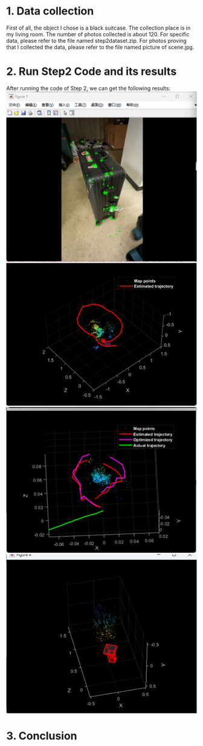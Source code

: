 # 1. Data collection
First of all, the object I chose is a black suitcase. The collection place is in my living room. The number of photos collected is about 120. 
For specific data, please refer to the file named step2dataset.zip. For photos proving that I collected the data, please refer to the file named picture of scene.jpg.
# 2. Run Step2 Code and its results
After running the code of Step 2, we can get the following results:
![step2.1](https://github.com/haizicao/462-individual-project/blob/e225da320628b5b3234e98bc5d4c68e530639bb8/step2.1.png)
![step2.2](https://github.com/haizicao/462-individual-project/blob/e225da320628b5b3234e98bc5d4c68e530639bb8/step2.2.png)
![step2.3](https://github.com/haizicao/462-individual-project/blob/e225da320628b5b3234e98bc5d4c68e530639bb8/step2.3.png)
![step2.4](https://github.com/haizicao/462-individual-project/blob/e225da320628b5b3234e98bc5d4c68e530639bb8/step2.4.png)
# 3. Conclusion
